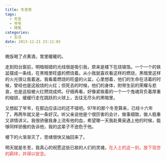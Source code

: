 ```yaml
---
title: 冬至夜
tags:
  - 冬至
  - 爷爷
  - 随笔
categories:
  - 生活
date: 2013-12-21 23:12:03
---
```

晚饭喝了点黄酒，胃里暖暖的。

走到阳台<span>窗</span>前，明暗相错的光线很是吸引我，原来是楼下在烧锡箔。一个一个的铁盆摆成一条线，在黑暗里旺盛的燃烧着。从小我就喜欢看这样的燃烧，黑暗里这样的火光很让我着迷。我看着燃烧的旺盛的火盆，心里想着，他们的生命在活着的时候，曾经也是这般烧的火红；但死去的时候，他们的身体，附带生前的荣耀与悲哀，也是这般被火红燃烧成烬。仔细再看，好像紧挨着的一个一个鬼魂背负着厚重的枷锁，缓缓行走在跳跃的火球上，去往无尽头的黑暗里。

<!--more-->

又想起了爷爷，在那边应该过的还不错吧。97年的那个冬至算来，已经十六年了，再两年就又是一条好汉。听父亲说他是个很厉害的会计，做事细致，做人稳重又讲情讲义。我很骄傲我身上流有他的血，希望哪一天我赴黄泉遇上他的时候，能够同样骄傲的告诉他，我的这辈子不逊色于他。

楼下的火渐渐灭了，思绪很快又抽回来了。

明天就是冬至，我真心的祝愿这些已故的人们的灵魂，<span style="color:#E53333;">在入土的这一刻，放下现世的羁绊，并得以安息</span><span style="color:#E53333;">。</span>